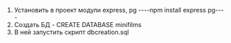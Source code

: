 1) Установить в проект модули express, pg
----npm install express pg----
2) Создать БД - CREATE DATABASE minifilms
3) В ней запустить скрипт dbcreation.sql
